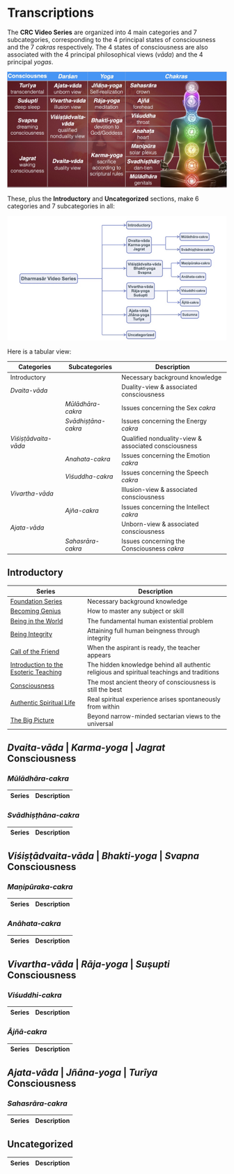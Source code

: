 # Transcriptions

The **CRC Video Series** are organized into 4 main categories and 7 subcategories, corresponding to the 4 principal states of consciousness and the 7 *cakras* respectively. The 4 states of consciousness are also associated with the 4 principal philosophical views (*vāda*) and the 4 principal *yogas*. 

![4x4 Consciousness Matrix](art/4x4matrix.JPG)

These, plus the **Introductory** and **Uncategorized** sections, make 6 categories and 7 subcategories in all:

![CRC Root Ontology](art/ontology.png)

Here is a tabular view:

| Categories | Subcategories | Description |
| --- | --- | --- |
| Introductory | | Necessary background knowledge |
| *Dvaita-vāda* | | Duality-view & associated consciousness |
| | *Mūlādhāra-cakra* | Issues concerning the Sex *cakra* |
| | *Svādhiṣṭāna-cakra* | Issues concerning the Energy *cakra* |
| *Viśiṣṭādvaita-vāda* | | Qualified nonduality-view & associated consciousness |
| | *Anahata-cakra* | Issues concerning the Emotion *cakra* |
| | *Viśuddha-cakra* | Issues concerning the Speech *cakra* |
| *Vivartha-vāda* | | Illusion-view & associated consciousness |
| | *Ajña-cakra* | Issues concerning the Intellect *cakra* |
| *Ajata-vāda* | | Unborn-view & associated consciousness |
| | *Sahasrāra-cakra* | Issues concerning the Consciousness *cakra* |

## Introductory

| Series | Description |
| --- | --- |
| [Foundation Series](introductory/foundation/index.md) | Necessary background knowledge |
| [Becoming Genius](introductory/BecomingGenius/index.md) | How to master any subject or skill |
| [Being in the World]() | The fundamental human existential problem | 
| [Being Integrity]() | Attaining full human beingness through integrity |
| [Call of the Friend]() | When the aspirant is ready, the teacher appears |
| [Introduction to the Esoteric Teaching]() | The hidden knowledge behind all authentic religious and spiritual teachings and traditions |
| [Consciousness]() | The most ancient theory of consciousness is still the best |
| [Authentic Spiritual Life]() | Real spiritual experience arises spontaneously from within |
| [The Big Picture]() | Beyond narrow-minded sectarian views to the universal |
 
## *Dvaita-vāda* | *Karma-yoga* | *Jagrat* Consciousness

### *Mūlādhāra-cakra* 

| Series | Description |
| --- | --- |

### *Svādhiṣṭhāna-cakra* 

| Series | Description |
| --- | --- |

## *Viśiṣṭādvaita-vāda* | *Bhakti-yoga* | *Svapna* Consciousness

### *Maṇipūraka-cakra*

| Series | Description |
| --- | --- |

### *Anāhata-cakra*

| Series | Description |
| --- | --- |

## *Vivartha-vāda* | *Rāja-yoga* | *Suşupti* Consciousness

### *Viśuddhi-cakra*

| Series | Description |
| --- | --- |

### *Ājñā-cakra*

| Series | Description |
| --- | --- |

## *Ajata-vāda* | *Jñāna-yoga* | *Turīya* Consciousness

### *Sahasrāra-cakra*

| Series | Description |
| --- | --- |

## Uncategorized

| Series | Description |
| --- | --- |



